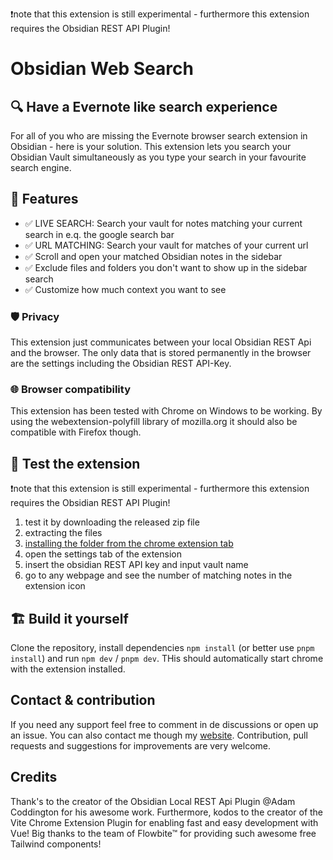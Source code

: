 ❗note that this extension is still experimental - furthermore this extension requires the Obsidian REST API Plugin!

# Obsidian Web Search
## 🔍 Have a Evernote like search experience
For all of you who are missing the Evernote browser search extension in Obsidian - here is your solution. 
This extension lets you search your Obsidian Vault simultaneously as you type your search in your favourite search engine.

## 🚀 Features
- ✅ LIVE SEARCH: Search your vault for notes matching your current search in e.q. the google search bar
- ✅ URL MATCHING: Search your vault for matches of your current url
- ✅ Scroll and open your matched Obsidian notes in the sidebar
- ✅ Exclude files and folders you don't want to show up in the sidebar search
- ✅ Customize how much context you want to see

### 🛡️ Privacy
This extension just communicates between your local Obsidian REST Api and the browser. 
The only data that is stored permanently in the browser are the settings including the Obsidian REST API-Key.

### 🌐 Browser compatibility
This extension has been tested with Chrome on Windows to be working. 
By using the webextension-polyfill library of mozilla.org it should also be compatible with Firefox though.

## 🚧 Test the extension
❗note that this extension is still experimental - furthermore this extension requires the Obsidian REST API Plugin!
1. test it by downloading the released zip file
2. extracting the files
3. [installing the folder from the chrome extension tab](https://bashvlas.com/blog/install-chrome-extension-in-developer-mode/)
4. open the settings tab of the extension
5. insert the obsidian REST API key and input vault name
6. go to any webpage and see the number of matching notes in the extension icon

## 🏗️ Build it yourself
Clone the repository, install dependencies `npm install` (or better use `pnpm install`) and run `npm dev` / `pnpm dev`.
THis should automatically start chrome with the extension installed.

## Contact & contribution
If you need any support feel free to comment in de discussions or open up an issue. 
You can also contact me though my [website](https://jakobosterberger.com/contact). 
Contribution, pull requests and suggestions for improvements are very welcome.

## Credits
Thank's to the creator of the Obsidian Local REST Api Plugin @Adam Coddington for his awesome work. 
Furthermore, kodos to the creator of the Vite Chrome Extension Plugin for enabling fast and easy development with Vue! 
Big thanks to the team of Flowbite™ for providing such awesome free Tailwind components!
